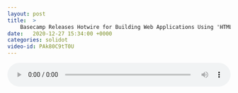 ```yaml
---
layout: post
title:  >
    Basecamp Releases Hotwire for Building Web Applications Using 'HTML Over the Wire'
date:   2020-12-27 15:34:00 +0000
categories: solidot
video-id: PAk80C9tT0U
---
```


<audio src="/assets/fb2587d2b593004ea7622904a91696dd.mp3" style="width: 100%;" controls></audio>

